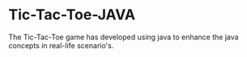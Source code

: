 # Tic-Tac-Toe-JAVA
The Tic-Tac-Toe game has developed using java to enhance the java concepts in real-life scenario's.
